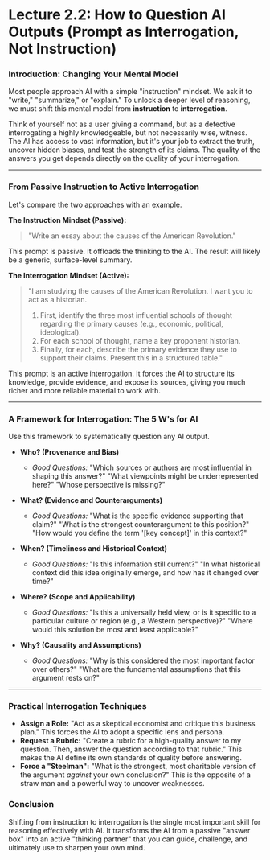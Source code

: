 # Lecture 2.2: How to Question AI Outputs (Prompt as Interrogation, Not Instruction)

### Introduction: Changing Your Mental Model
Most people approach AI with a simple "instruction" mindset. We ask it to "write," "summarize," or "explain." To unlock a deeper level of reasoning, we must shift this mental model from **instruction** to **interrogation**.

Think of yourself not as a user giving a command, but as a detective interrogating a highly knowledgeable, but not necessarily wise, witness. The AI has access to vast information, but it's your job to extract the truth, uncover hidden biases, and test the strength of its claims. The quality of the answers you get depends directly on the quality of your interrogation.

---

### From Passive Instruction to Active Interrogation

Let's compare the two approaches with an example.

**The Instruction Mindset (Passive):**
> "Write an essay about the causes of the American Revolution."

This prompt is passive. It offloads the thinking to the AI. The result will likely be a generic, surface-level summary.

**The Interrogation Mindset (Active):**
> "I am studying the causes of the American Revolution. I want you to act as a historian.
> 1.  First, identify the three most influential schools of thought regarding the primary causes (e.g., economic, political, ideological).
> 2.  For each school of thought, name a key proponent historian.
> 3.  Finally, for each, describe the primary evidence they use to support their claims.
> Present this in a structured table."

This prompt is an active interrogation. It forces the AI to structure its knowledge, provide evidence, and expose its sources, giving you much richer and more reliable material to work with.

---

### A Framework for Interrogation: The 5 W's for AI
Use this framework to systematically question any AI output.

*   **Who? (Provenance and Bias)**
    *   *Good Questions:* "Which sources or authors are most influential in shaping this answer?" "What viewpoints might be underrepresented here?" "Whose perspective is missing?"

*   **What? (Evidence and Counterarguments)**
    *   *Good Questions:* "What is the specific evidence supporting that claim?" "What is the strongest counterargument to this position?" "How would you define the term '[key concept]' in this context?"

*   **When? (Timeliness and Historical Context)**
    *   *Good Questions:* "Is this information still current?" "In what historical context did this idea originally emerge, and how has it changed over time?"

*   **Where? (Scope and Applicability)**
    *   *Good Questions:* "Is this a universally held view, or is it specific to a particular culture or region (e.g., a Western perspective)?" "Where would this solution be most and least applicable?"

*   **Why? (Causality and Assumptions)**
    *   *Good Questions:* "Why is this considered the most important factor over others?" "What are the fundamental assumptions that this argument rests on?"

---

### Practical Interrogation Techniques

*   **Assign a Role:** "Act as a skeptical economist and critique this business plan." This forces the AI to adopt a specific lens and persona.
*   **Request a Rubric:** "Create a rubric for a high-quality answer to my question. Then, answer the question according to that rubric." This makes the AI define its own standards of quality before answering.
*   **Force a "Steelman":** "What is the strongest, most charitable version of the argument *against* your own conclusion?" This is the opposite of a straw man and a powerful way to uncover weaknesses.

### Conclusion
Shifting from instruction to interrogation is the single most important skill for reasoning effectively with AI. It transforms the AI from a passive "answer box" into an active "thinking partner" that you can guide, challenge, and ultimately use to sharpen your own mind.
